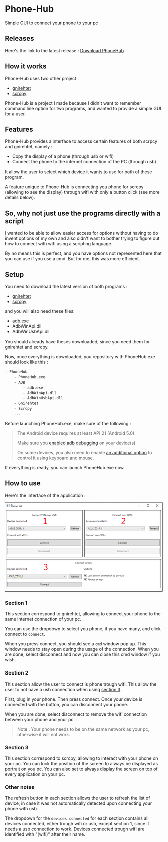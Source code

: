 # Phone-Hub

Simple GUI to connect your phone to your pc

## Releases

Here's the link to the latest release : [Download PhoneHub](https://github.com/LolnationCH/Phone-Hub/releases/latest/download/PhoneHub.zip)

## How it works

Phone-Hub uses two other project :

- [gnirehtet](https://github.com/Genymobile/gnirehtet)
- [scrcpy](https://github.com/Genymobile/scrcpy)

Phone-Hub is a project I made because I didn't want to remember command line option for two programs, and wanted to provide a simple GUI for a user.

## Features

Phone-Hub provides a interface to access certain features of both scrpcy and gnirehtet, namely :

- Copy the display of a phone (through usb or wifi)
- Connect the phone to the internet connection of the PC (through usb)

It allow the user to select which device it wants to use for both of these program.

A feature unique to Phone-Hub is connecting you phone for scrcpy (allowing to see the display) through wifi with only a button click (see more details below).

## So, why not just use the programs directly with a script

I wanted to be able to allow easier access for options without having to do invent options of my own and also didn't want to bother trying to figure out how to connect with wifi using a scripting language.

By no means this is perfect, and you have options not represented here that you can use if you use a cmd. But for me, this was more efficient.

## Setup

You need to download the latest version of both programs :

- [gnirehtet](https://github.com/Genymobile/gnirehtet)
- [scrcpy](https://github.com/Genymobile/scrcpy)

and you will also need these files:

- adb.exe
- AdbWinApi.dll
- AdbWinUsbApi.dll

You should already have theses downloaded, since you need them for gnirehtet and scrcpy.

Now, once everything is downloaded, you repository with PhoneHub.exe should look like this :

```txt
- PhoneHub
    - PhoneHub.exe
    - ADB
        - adb.exe
        - AdbWinApi.dll
        - AdbWinUsbApi.dll
    - Gnirehtet
    - Scrcpy
    ...
```

Before launching PhoneHub.exe, make sure of the following :

> The Android device requires at least API 21 (Android 5.0).
>
> Make sure you [enabled adb debugging][enable-adb] on your device(s).
>
> [enable-adb]: https://developer.android.com/studio/command-line/adb.html#Enabling
>
> On some devices, you also need to enable [an additional option][control] to
> control it using keyboard and mouse.
>
> [control]: https://github.com/Genymobile/scrcpy/issues/70#issuecomment-373286323

If everything is ready, you can launch PhoneHub.exe now.

## How to use

Here's the interface of the application :

![phone-hub-explain.png](/phone-hub-explain.png)

### Section 1

This section correspond to gnirehtet, allowing to connect your phone to the same internet connection of your pc.

You can use the dropdown to select you phone, if you have many, and click connect to `connect`.

When you press connect, you should see a `cmd` window pop up. This window needs to stay open during the usage of the connection. When you are done, select disconnect and now you can close this cmd window if you wish.

### Section 2

This section allow the user to connect is phone trough wifi.
This allow the user to not have a usb connection when using [section 3](#section-3).

First, plug in your phone. Then press connect. Once your device is connected with the button, you can disconnect your phone.

When you are done, select disconnect to remove the wifi connection between your phone and your pc.

> Note : Your phone needs to be on the same network as your pc, otherwise it will not work.

### Section 3

This section correspond to scrcpy, allowing to interact with your phone on your pc.
You can lock the position of the screen to always be displayed as portrait on you pc.
You can also set to always display the screen on top of every application on your pc.

### Other notes

The refresh button in each section allows the user to refresh the list of device, in case it was not automatically detected upon connecting your phone with usb.

The dropdown for the `devices connected` for each section contains all devices connected, either trough wifi or usb, except section 1, since it needs a usb connection to work. Devices connected trough wifi are identified with "(wifi)" after their name.

